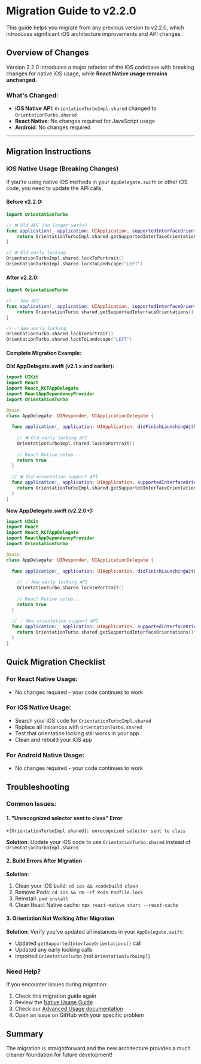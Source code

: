 # Migration Guide to v2.2.0

This guide helps you migrate from any previous version to v2.2.0, which introduces significant iOS architecture improvements and API changes.

## Overview of Changes

Version 2.2.0 introduces a major refactor of the iOS codebase with breaking changes for native iOS usage, while **React Native usage remains unchanged**.

### What's Changed:
- **iOS Native API**: `OrientationTurboImpl.shared` changed to `OrientationTurbo.shared`
- **React Native**: No changes required for JavaScript usage
- **Android**: No changes required

---

## Migration Instructions

### iOS Native Usage (Breaking Changes)

If you're using native iOS methods in your `AppDelegate.swift` or other iOS code, you need to update the API calls.

#### Before v2.2.0:
```swift
import OrientationTurbo

// ❌ Old API (no longer works)
func application(_ application: UIApplication, supportedInterfaceOrientationsFor window: UIWindow?) -> UIInterfaceOrientationMask {
    return OrientationTurboImpl.shared.getSupportedInterfaceOrientations()
}

// ❌ Old early locking
OrientationTurboImpl.shared.lockToPortrait()
OrientationTurboImpl.shared.lockToLandscape("LEFT")
```

#### After v2.2.0:
```swift
import OrientationTurbo

// ✅ New API
func application(_ application: UIApplication, supportedInterfaceOrientationsFor window: UIWindow?) -> UIInterfaceOrientationMask {
    return OrientationTurbo.shared.getSupportedInterfaceOrientations()
}

// ✅ New early locking
OrientationTurbo.shared.lockToPortrait()
OrientationTurbo.shared.lockToLandscape("LEFT")
```

#### Complete Migration Example:

**Old AppDelegate.swift (v2.1.x and earlier):**
```swift
import UIKit
import React
import React_RCTAppDelegate
import ReactAppDependencyProvider
import OrientationTurbo

@main
class AppDelegate: UIResponder, UIApplicationDelegate {
  
  func application(_ application: UIApplication, didFinishLaunchingWithOptions launchOptions: [UIApplication.LaunchOptionsKey: Any]?) -> Bool {
    
    // ❌ Old early locking API
    OrientationTurboImpl.shared.lockToPortrait()
    
    // React Native setup...
    return true
  }
  
  // ❌ Old orientation support API
  func application(_ application: UIApplication, supportedInterfaceOrientationsFor window: UIWindow?) -> UIInterfaceOrientationMask {
    return OrientationTurboImpl.shared.getSupportedInterfaceOrientations()
  }
}
```

**New AppDelegate.swift (v2.2.0+):**
```swift
import UIKit
import React
import React_RCTAppDelegate
import ReactAppDependencyProvider
import OrientationTurbo

@main
class AppDelegate: UIResponder, UIApplicationDelegate {
  
  func application(_ application: UIApplication, didFinishLaunchingWithOptions launchOptions: [UIApplication.LaunchOptionsKey: Any]?) -> Bool {
    
    // ✅ New early locking API
    OrientationTurbo.shared.lockToPortrait()
    
    // React Native setup...
    return true
  }
  
  // ✅ New orientation support API
  func application(_ application: UIApplication, supportedInterfaceOrientationsFor window: UIWindow?) -> UIInterfaceOrientationMask {
    return OrientationTurbo.shared.getSupportedInterfaceOrientations()
  }
}
```

## Quick Migration Checklist

### For React Native Usage:
- No changes required - your code continues to work

### For iOS Native Usage:
- Search your iOS code for `OrientationTurboImpl.shared`
- Replace all instances with `OrientationTurbo.shared`
- Test that orientation locking still works in your app
- Clean and rebuild your iOS app

### For Android Native Usage:
- No changes required - your code continues to work

## Troubleshooting

### Common Issues:

#### 1. "Unrecognized selector sent to class" Error
```
+[OrientationTurboImpl shared]: unrecognized selector sent to class
```
**Solution**: Update your iOS code to use `OrientationTurbo.shared` instead of `OrientationTurboImpl.shared`

#### 2. Build Errors After Migration
**Solution**: 
1. Clean your iOS build: `cd ios && xcodebuild clean`
2. Remove Pods: `cd ios && rm -rf Pods Podfile.lock`
3. Reinstall: `pod install`
4. Clean React Native cache: `npx react-native start --reset-cache`

#### 3. Orientation Not Working After Migration
**Solution**: Verify you've updated all instances in your `AppDelegate.swift`:
- Updated `getSupportedInterfaceOrientations()` call
- Updated any early locking calls
- Imported `OrientationTurbo` (not `OrientationTurboImpl`)

### Need Help?

If you encounter issues during migration:
1. Check this migration guide again
2. Review the [Native Usage Guide](NATIVE_USAGE.md)
3. Check our [Advanced Usage documentation](ADVANCED_USAGE.md)
4. Open an issue on GitHub with your specific problem

## Summary

The migration is straightforward and the new architecture provides a much cleaner foundation for future development! 